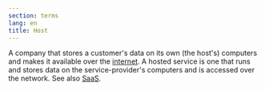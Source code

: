 ```yaml
---
section: terms
lang: en
title: Host
---
```


A company that stores a customer's data on its own (the host's) computers and makes it available over the [internet](/glossary/en/terms/internet/). A hosted service is one that runs and stores data on the service-provider's computers and is accessed over the network. See also [SaaS](/glossary/en/terms/saas/).